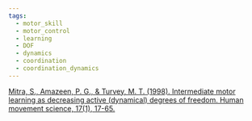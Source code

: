 ```yaml
---
tags:
  - motor_skill
  - motor_control
  - learning
  - DOF
  - dynamics
  - coordination
  - coordination_dynamics
---
```


[Mitra, S., Amazeen, P. G., & Turvey, M. T. (1998). Intermediate motor learning as decreasing active (dynamical) degrees of freedom. Human movement science, 17(1), 17-65.](https://www.sciencedirect.com/science/article/pii/S0167945797000237)
